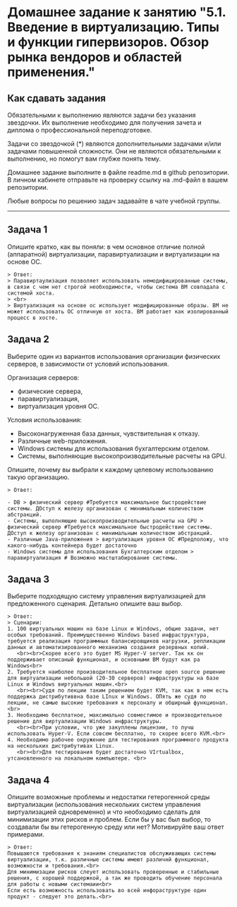 # Домашнее задание к занятию "5.1. Введение в виртуализацию. Типы и функции гипервизоров. Обзор рынка вендоров и областей применения."

## Как сдавать задания

Обязательными к выполнению являются задачи без указания звездочки. Их выполнение необходимо для получения зачета и диплома о профессиональной переподготовке.

Задачи со звездочкой (*) являются дополнительными задачами и/или задачами повышенной сложности. Они не являются обязательными к выполнению, но помогут вам глубже понять тему.

Домашнее задание выполните в файле readme.md в github репозитории. В личном кабинете отправьте на проверку ссылку на .md-файл в вашем репозитории.

Любые вопросы по решению задач задавайте в чате учебной группы.

---

## Задача 1

Опишите кратко, как вы поняли: в чем основное отличие полной (аппаратной) виртуализации, паравиртуализации и виртуализации на основе ОС.

```
> Ответ:
> Паравиртаулизация позволяет использовать немодифицированные системы, в связи с чем нет строгой необходимости, чтобы система ВМ совпадала с системой хоста.
> <br>
> Виртуализация на основе ос использует модифицированные образы. ВМ не может использовать ОС отличную от хоста. ВМ работает как изолированный процесс в хосте.
```

## Задача 2

Выберите один из вариантов использования организации физических серверов, в зависимости от условий использования.

Организация серверов:

- физические сервера,
- паравиртуализация,
- виртуализация уровня ОС.

Условия использования:

- Высоконагруженная база данных, чувствительная к отказу.
- Различные web-приложения.
- Windows системы для использования бухгалтерским отделом.
- Системы, выполняющие высокопроизводительные расчеты на GPU.

Опишите, почему вы выбрали к каждому целевому использованию такую организацию.

```
> Ответ:

- DB > физический сервер #Требуется максимальное быстродействие системы. ДОступ к железу организован с минимальным количеством абстракций.
- Системы, выполняющие высокопроизводительные расчеты на GPU > физический сервер #Требуется максимальное быстродействие системы. ДОступ к железу организован с минимальным количеством абстракций.
- Различные Java-приложения > виртуализация уровня ОС #Предположу, что какого-нибудь контейнера будет достаточно
- Windows системы для использования Бухгалтерским отделом > паравиртуализация # Возможно мастштабирование системы.
```

## Задача 3

Выберите подходящую систему управления виртуализацией для предложенного сценария. Детально опишите ваш выбор.

```
> Ответ:
> Сценарии:
1. 100 виртуальных машин на базе Linux и Windows, общие задачи, нет особых требований. Преимущественно Windows based инфраструктура, требуется реализация программных балансировщиков нагрузки, репликации данных и автоматизированного механизма создания резервных копий.
   <br><br>Скорее всего это будет MS Hyper-V server. Так кк он поддерживает описаный функционал, и основными ВМ будут как ра Windows<br>
2. Требуется наиболее производительное бесплатное open source решение для виртуализации небольшой (20-30 серверов) инфраструктуры на базе Linux и Windows виртуальных машин.<br>
   <br><br>Судя по лекции таким решением будет KVM, так как в нем есть поддержка дистрибутиввна базе LInux и Windows. ОПять же судя по лекции, не самые высокие требования к персоналу и обширный функционал.<br>
3. Необходимо бесплатное, максимально совместимое и производительное решение для виртуализации Windows инфраструктуры.
   <br><br>При условии, что уже закуплены лицензии, то лучш использовать Hyper-V. Если совсем бесплатно, то скорее всего KVM.<br>
4. Необходимо рабочее окружение для тестирования программного продукта на нескольких дистрибутивах Linux.
   <br><br>Для тeстирования будет достаточно VIrtualbox, утсановленного на локальном компьютере. <br>
```

## Задача 4

Опишите возможные проблемы и недостатки гетерогенной среды виртуализации (использования нескольких систем управления виртуализацией одновременно) и что необходимо сделать для минимизации этих рисков и проблем. Если бы у вас был выбор, то создавали бы вы гетерогенную среду или нет? Мотивируйте ваш ответ примерами.

```
> Ответ:
Повышаются требования к знаниям специалистов обслуживающих системы виртуализации, т.к. различные системы имеют различнй функционал, возможности и требования.<br>
Для минимизации рисков слеует использовать проверенные и стабильные решения, с хорошей поддержкой, а так же проводить обучение персонала для работы с новыми системаии<br>
Если есть возможность использовать во всей инфораструктуре один продукт - следует это делать.<br>
```

